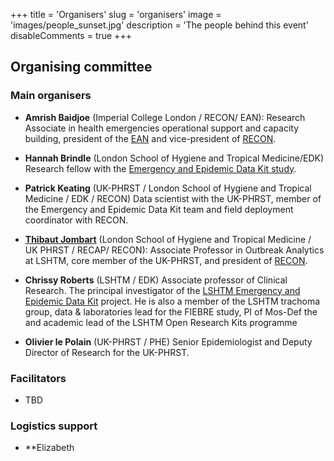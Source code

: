 +++
title = 'Organisers'
slug = 'organisers'
image = 'images/people_sunset.jpg'
description = 'The people behind this event'
disableComments = true
+++




## Organising committee

### Main organisers

* **Amrish Baidjoe** (Imperial College London / RECON/ EAN): Research Associate in
  health emergencies operational support and capacity building, president of the
  [EAN](https://epietalumni.net/) and vice-president of
  [RECON](https://www.repidemicsconsortium.org/).

* **Hannah Brindle** (London School of Hygiene and Tropical Medicine/EDK) Research 
  fellow with the [Emergency and Epidemic Data Kit study](http://opendatakit.lshtm.ac.uk/edk/). 

* **Patrick Keating** (UK-PHRST / London School of Hygiene and Tropical Medicine / EDK / RECON)
  Data scientist with the UK-PHRST, member of the Emergency and Epidemic Data Kit team and
  field deployment coordinator with RECON.
  
* [**Thibaut Jombart**](https://thibautjombart.netlify.com/) (London School of
  Hygiene and Tropical Medicine / UK PHRST / RECAP/ RECON): Associate Professor in
  Outbreak Analytics at LSHTM, core member of the UK-PHRST, and president of
  [RECON](https://www.repidemicsconsortium.org/).  
  
* **Chrissy Roberts** (LSHTM / EDK) Associate professor of Clinical Research. 
  The principal investigator of the [LSHTM Emergency and Epidemic Data Kit](http://opendatakit.lshtm.ac.uk/edk/) project.
  He is also a member of the LSHTM trachoma group, data & laboratories lead 
  for the FIEBRE study, PI of Mos-Def the and academic lead of the LSHTM Open Research Kits
  programme
  
* **Olivier le Polain** (UK-PHRST / PHE) Senior Epidemiologist and Deputy Director of Research
  for the UK-PHRST.


### Facilitators


- TBD



### Logistics support


* **Elizabeth 

